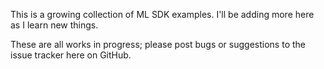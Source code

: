 This is a growing collection of ML SDK examples. I'll be adding more here as I learn new things.

These are all works in progress; please post bugs or suggestions to the issue tracker here on GitHub.